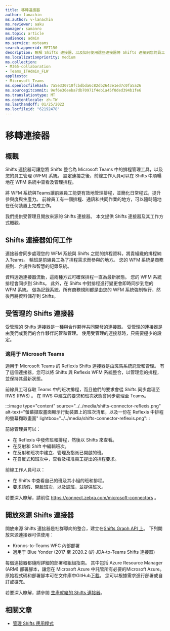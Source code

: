 ```yaml
---
title: 移轉連接器
author: lanachin
ms.author: v-lanachin
ms.reviewer: aaku
manager: samanro
ms.topic: article
audience: admin
ms.service: msteams
search.appverid: MET150
description: 瞭解 Shifts 連接器，以及如何使用這些連接器將 Shifts 連接到您的員工管理系統。
ms.localizationpriority: medium
ms.collection:
- M365-collaboration
- Teams_ITAdmin_FLW
appliesto:
- Microsoft Teams
ms.openlocfilehash: 7a5e330710fcbdbda6c82db2643e1ed7c0fa5a26
ms.sourcegitcommit: 9ef6e36eeba7db70971f4eb1a45f0ded394b1fe6
ms.translationtype: MT
ms.contentlocale: zh-TW
ms.lasthandoff: 01/25/2022
ms.locfileid: "62192478"
---
```

# <a name="shifts-connectors"></a>移轉連接器

## <a name="overview"></a>概觀

Shifts 連接器可讓您將 Shifts 整合為 Microsoft Teams 中的排程管理工具，以及您的員工管理 (WFM) 系統。 設定連接之後，前線工作人員可以在 Shifts 中順暢地在 WFM 系統中查看及管理排程。

將 WFM 系統與Teams讓前線員工能更有效地管理排程，並簡化日常程式，提升參與度與生產力。 前線員工有一個排程、通訊和共同作業的地方，可以隨時隨地在任何裝置上完成工作。

我們提供受管理且開放來源的 Shifts 連接器。 本文提供 Shifts 連接器及其工作方式概觀。

## <a name="how-shifts-connectors-work"></a>Shifts 連接器如何工作

連接器會同步處理您的 WFM 系統與 Shifts 之間的排程資料，將貴組織的排程納入Teams。 輪班是前線員工為了排程需求而參與的地方。 您的 WFM 系統是商務規則、合規性和智慧的記錄系統。

資料透過連接器流動，這兩種方式可確保排程一直為最新狀態。 您的 WFM 系統排程會同步到 Shifts。 此外，在 Shifts 中對排程進行變更會即時同步到您的 WFM 系統。 做為記錄系統，所有商務規則都是由您的 WFM 系統強制執行，然後再將資料儲存到 Shifts。

## <a name="managed-shifts-connectors"></a>受管理的 Shifts 連接器

受管理的 Shifts 連接器是一種與合作夥伴共同開發的連接器。 受管理的連接器是由我們或我們的合作夥伴託管和管理。 使用受管理的連接器時，只需要極少的設定。

### <a name="reflexis-shifts-connector-for-microsoft-teams"></a>適用于 Microsoft Teams

適用于 Microsoft Teams 的 Reflexis Shifts 連接器是由斑馬系統託管和管理。 有了這個連接器，您可以將 Shifts 與 Reflexis WFM 系統整合，以管理您的排程，並保持其最新狀態。

前線員工可存取 Teams 中的班次排程，而且他們的要求會從 Shifts 同步處理至RWS (RWS) 。 在 RWS 中建立的要求和班次狀態會同步處理至 Teams。

:::image type="content" source="../../media/shifts-connector-reflexis.png" alt-text="螢幕擷取畫面顯示行動裝置上的班次清單，以及一份在 Reflexis 中排程的螢幕擷取畫面" lightbox="../../media/shifts-connector-reflexis.png":::

前線管理員可以：

- 在 Reflexis 中發佈班和排程，然後以 Shifts 來查看。
- 在反射和 Shift 中編輯班次。
- 在反射和班次中建立、管理及指派已開啟的班。
- 在自反式和班次中，查看及核准員工提出的排程要求。

前線工作人員可以：

- 在 Shifts 中查看自己的班及其小組的班和排程。
- 要求請假、開啟班次，以及調班，並提供班次。

若要深入瞭解，請前往 https://connect.zebra.com/microsoft-connectors 。

## <a name="open-source-shifts-connectors"></a>開放來源 Shifts 連接器

開放來源 Shifts 連接器是社群導向的整合，建立在[Shifts Graph API 上](/graph/api/resources/shift)。 下列開放來源連接器可供使用：

- Kronos-to-Teams WFC 內部部署
- 適用于 Blue Yonder (2017 至 2020.2 (的 JDA-to-Teams Shifts 連接器) 

每個連接器都隨附詳細的部署和組組指南。 其中包括 Azure Resource Manager (ARM) 部署腳本，讓您在 Microsoft Azure 中託管所有必要的Microsoft Azure。 原始程式碼和部署腳本可在文件庫中GitHub[下載](https://github.com/OfficeDev/Microsoft-Teams-Shifts-WFM-Connectors)。 您可以根據需求進行部署或自訂或擴充。

若要深入瞭解，請參閱 [生產就緒的 Shifts 連接器](/microsoftteams/platform/samples/shifts-wfm-connectors)。

## <a name="related-articles"></a>相關文章

- [管理 Shifts 應用程式](manage-the-shifts-app-for-your-organization-in-teams.md)
